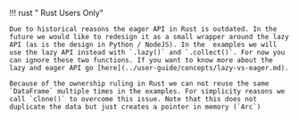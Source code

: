 !!! rust " Rust Users Only"

    Due to historical reasons the eager API in Rust is outdated. In the future we would like to redesign it as a small wrapper around the lazy API (as is the design in Python / NodeJS). In the  examples we will use the lazy API instead with `.lazy()` and `.collect()`. For now you can ignore these two functions. If you want to know more about the lazy and eager API go [here](../user-guide/concepts/lazy-vs-eager.md). 

    Because of the ownership ruling in Rust we can not reuse the same `DataFrame` multiple times in the examples. For simplicity reasons we call `clone()` to overcome this issue. Note that this does not duplicate the data but just creates a pointer in memory (`Arc`) 